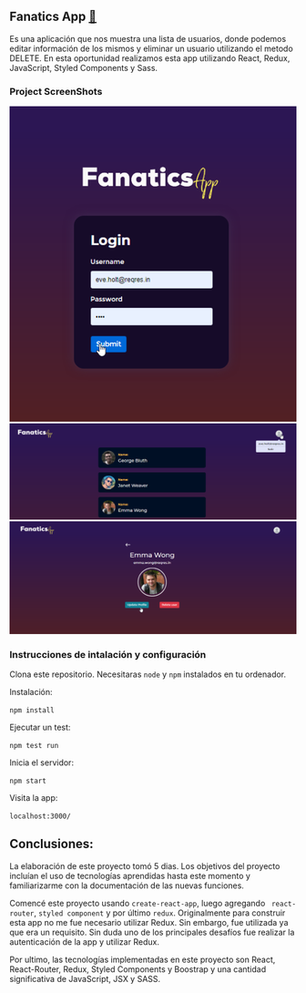 ##  Fanatics App [🔗](https://fanatics-app-with-redux-git-master.eduardoguette.vercel.app/)
Es una aplicación que nos muestra una lista de usuarios, donde podemos editar información de los mismos y eliminar un usuario utilizando el metodo DELETE. En esta oportunidad realizamos esta app utilizando React, Redux, JavaScript, Styled Components y Sass.

### Project ScreenShots

![photo](https://github.com/eduardoguette/FanaticsApp/blob/master/Screenshot_1.png?raw=true)
![photo](https://github.com/eduardoguette/FanaticsApp/blob/master/Screenshot_2.png?raw=true)
![photo](https://github.com/eduardoguette/FanaticsApp/blob/master/Screenshot_3.png?raw=true)

### Instrucciones de intalación y configuración

Clona este repositorio. Necesitaras `node` y `npm` instalados en tu ordenador.  

Instalación:

`npm install`  

Ejecutar un test:  

`npm test run`  

Inicia el servidor:

`npm start`  

Visita la app:

`localhost:3000/`  

## Conclusiones: 

La elaboración de este proyecto tomó 5 dias. Los objetivos del proyecto incluían el uso de tecnologías aprendidas hasta este momento y familiarizarme con la documentación de las nuevas funciones.

Comencé este proyecto usando `create-react-app`, luego agregando ` react-router`, `styled component` y por último `redux`.
Originalmente para construir esta app no me fue necesario utilizar Redux. Sin embargo, fue utilizada ya que era un requisito. 
Sin duda uno de los principales desafíos fue realizar la autenticación de la app y utilizar Redux.

Por ultimo, las tecnologías implementadas en este proyecto son React, React-Router, Redux, Styled Components y Boostrap y una cantidad significativa de JavaScript, JSX y SASS. 
